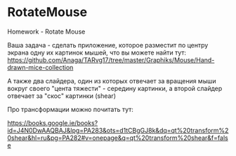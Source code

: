 # RotateMouse
Homework - Rotate Mouse

Ваша задача - сделать приложение, которое разместит по центру экрана одну их картинок мышей, что вы можете найти тут: https://github.com/Anaga/TARvg17/tree/master/Graphiks/Mouse/Hand-drawn-mice-collection

А также два слайдера, один из которых отвечает за вращения мыши вокруг своего "цента тяжести" - середину картинки, а второй слайдер отвечает за "скос" картинки (shear)

Про трансформации можно почитать тут:

https://books.google.ie/books?id=J4N0DwAAQBAJ&lpg=PA283&ots=d1tCBgGJ8k&dq=qt%20transform%20shear&hl=ru&pg=PA282#v=onepage&q=qt%20transform%20shear&f=false
